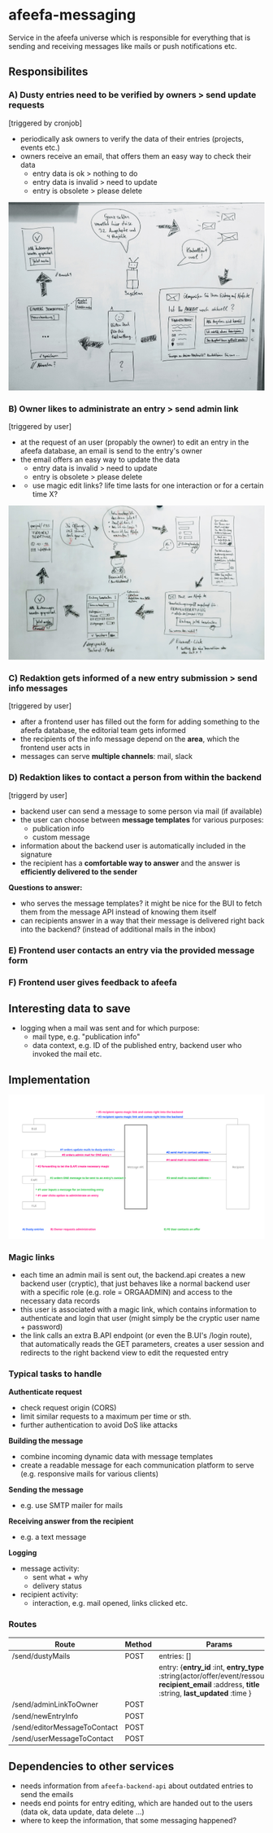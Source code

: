 # afeefa-messaging
Service in the afeefa universe which is responsible for everything that is sending and receiving messages like mails or push notifications etc.

## Responsibilites

### A) Dusty entries need to be verified by owners > send update requests
[triggered by cronjob]
- periodically ask owners to verify the data of their entries (projects, events etc.)
- owners receive an email, that offers them an easy way to check their data
    - entry data is ok > nothing to do
    - entry data is invalid > need to update
    - entry is obsolete > please delete

![User Journey for System](readme/user-journey-of-system-for-update-mails.jpg)

### B) Owner likes to administrate an entry > send admin link
[triggered by user]
- at the request of an user (propably the owner) to edit an entry in the afeefa database, an email is send to the entry's owner
- the email offers an easy way to update the data
    - entry data is invalid > need to update
    - entry is obsolete > please delete
- - use magic edit links? life time lasts for one interaction or for a certain time X?

![User Journey for Owner](readme/user-journey-of-owner-for-invoking-update-process.jpg)

### C) Redaktion gets informed of a new entry submission > send info messages
[triggered by user]
- after a frontend user has filled out the form for adding something to the afeefa database, the editorial team gets informed
- the recipients of the info message depend on the **area**, which the frontend user acts in
- messages can serve **multiple channels**: mail, slack

### D) Redaktion likes to contact a person from within the backend
[triggerd by user]
- backend user can send a message to some person via mail (if available)
- the user can choose between **message templates** for various purposes:
    - publication info
    - custom message
- information about the backend user is automatically included in the signature
- the recipient has a **comfortable way to answer** and the answer is **efficiently delivered to the sender**

**Questions to answer:**
- who serves the message templates? it might be nice for the BUI to fetch them from the message API instead of knowing them itself
- can recipients answer in a way that their message is delivered right back into the backend? (instead of additional mails in the inbox)

### E) Frontend user contacts an entry via the provided message form

### F) Frontend user gives feedback to afeefa

## Interesting data to save
- logging when a mail was sent and for which purpose:
    - mail type, e.g. "publication info"
    - data context, e.g. ID of the published entry, backend user who invoked the mail etc.

## Implementation
![Communication Flow Diagram](readme/afeefa-message-api-diagram.svg)

### Magic links
- each time an admin mail is sent out, the backend.api creates a new backend user (cryptic), that just behaves like a normal backend user with a specific role (e.g. role = ORGAADMIN) and access to the necessary data records
- this user is associated with a magic link, which contains information to authenticate and login that user (might simply be the cryptic user name + password)
- the link calls an extra B.API endpoint (or even the B.UI's /login route), that automatically reads the GET parameters, creates a user session and redirects to the right backend view to edit the requested entry

### Typical tasks to handle

**Authenticate request**
- check request origin (CORS)
- limit similar requests to a maximum per time or sth.
- further authentication to avoid DoS like attacks

**Building the message**
- combine incoming dynamic data with message templates
- create a readable message for each communication platform to serve (e.g. responsive mails for various clients)

**Sending the message**
- e.g. use SMTP mailer for mails

**Receiving answer from the recipient**
- e.g. a text message

**Logging**
- message activity:
    - sent what + why
    - delivery status
- recipient activity:
    - interaction, e.g. mail opened, links clicked etc.

### Routes

| Route | Method | Params | Return | Description
|-|-|-|-|-
|/send/dustyMails| POST | entries: [] | | case A
||| entry: {**entry_id** :int, **entry_type** :string(actor/offer/event/ressource), **recipient_email** :address, **title** :string, **last_updated** :time } | |
|/send/adminLinkToOwner| POST ||| case B
|/send/newEntryInfo| POST ||| case C
|/send/editorMessageToContact| POST ||| case D
|/send/userMessageToContact| POST ||| case E

## Dependencies to other services
- needs information from `afeefa-backend-api` about outdated entries to send the emails
- needs end points for entry editing, which are handed out to the users (data ok, data update, data delete ...)
- where to keep the information, that some messaging happened?
